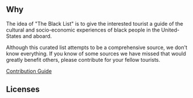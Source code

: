## Why

The idea of "The Black List" is to give the interested tourist a guide of the cultural and socio-economic experiences of black people in the United-States and aboard.

Although this curated list attempts to be a comprehensive source, we don't know everything. If you know of some sources we have missed that would greatly benefit others, please contribute for your fellow tourists.

[Contribution Guide](contribution-guide.md)

## Licenses
